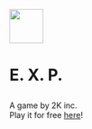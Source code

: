 <img src="https://iamcev.github.io/exp-game/favicon.png" width=60><h3 style="font-size:200%">E. X. P.</h3>
A game by 2K inc.  
Play it for free [here](https://iamcev.github.io/exp-game)!
